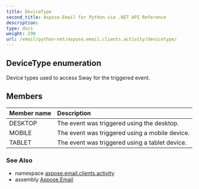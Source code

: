 ```yaml
---
title: DeviceType
second_title: Aspose.Email for Python via .NET API Reference
description: 
type: docs
weight: 290
url: /email/python-net/aspose.email.clients.activity/devicetype/
---
```


## DeviceType enumeration

Device types used to access Sway for the triggered event.

## Members
| Member name | Description |
| :- | :- |
|DESKTOP|The event was triggered using the desktop.|
|MOBILE|The event was triggered using a mobile device.|
|TABLET|The event was triggered using a tablet device.|

### See Also

* namespace [aspose.email.clients.activity](/email/python-net/aspose.email.clients.activity/)
* assembly [Aspose.Email](/slides/python-net/)

